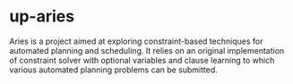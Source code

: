 # up-aries
Aries is a project aimed at exploring constraint-based techniques for automated planning and scheduling. It relies on an original implementation of constraint solver with optional variables and clause learning to which various automated planning problems can be submitted.
